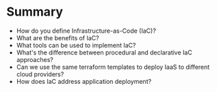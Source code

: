 # Summary

* How do you define Infrastructure-as-Code \(IaC\)?
* What are the benefits of IaC?
* What tools can be used to implement IaC?
* What's the difference between procedural and declarative IaC approaches?
* Can we use the same terraform templates to deploy IaaS to different cloud providers?
* How does IaC address application deployment? 

